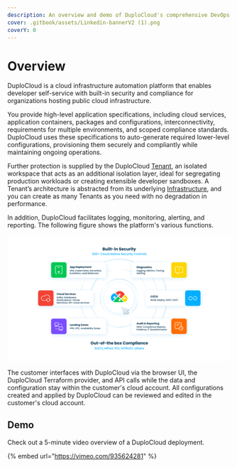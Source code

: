 ```yaml
---
description: An overview and demo of DuploCloud's comprehensive DevOps platform
cover: .gitbook/assets/Linkedin-bannerV2 (1).png
coverY: 0
---
```


# Overview

DuploCloud is a cloud infrastructure automation platform that enables developer self-service with built-in security and compliance for organizations hosting public cloud infrastructure.

You provide high-level application specifications, including cloud services, application containers, packages and configurations, interconnectivity, requirements for multiple environments, and scoped compliance standards. DuploCloud uses these specifications to auto-generate required lower-level configurations, provisioning them securely and compliantly while maintaining ongoing operations.

Further protection is supplied by the DuploCloud [Tenant](welcome-to-duplocloud/application-focused-interface-duplocloud-architecture/duplocloud-common-components/tenant.md), an isolated workspace that acts as an additional isolation layer, ideal for segregating production workloads or creating extensible developer sandboxes. A Tenant’s architecture is abstracted from its underlying [Infrastructure](welcome-to-duplocloud/application-focused-interface-duplocloud-architecture/duplocloud-common-components/infrastructure.md), and you can create as many Tenants as you need with no degradation in performance.

In addition, DuploCloud facilitates logging, monitoring, alerting, and reporting. The following figure  shows the platform's various functions.

![The DuploCloud Platform Features Diagram](.gitbook/assets/duplocloud-update-illustration-graphics.png)

The customer interfaces with DuploCloud via the browser UI, the DuploCloud Terraform provider, and API calls while the data and configuration stay within the customer's cloud account. All configurations created and applied by DuploCloud can be reviewed and edited in the customer's cloud account.

## Demo

Check out a 5-minute video overview of a DuploCloud deployment.

{% embed url="https://vimeo.com/935624281" %}
